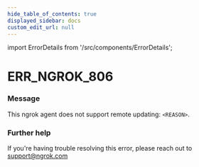 ```yaml
---
hide_table_of_contents: true
displayed_sidebar: docs
custom_edit_url: null
---
```


import ErrorDetails from '/src/components/ErrorDetails';

# ERR_NGROK_806

### Message
This ngrok agent does not support remote updating: `<REASON>`.

### Further help
If you're having trouble resolving this error, please reach out to [support@ngrok.com](mailto:support@ngrok.com?subject=Help%20with%20ERR_NGROK_806)

<ErrorDetails error='err_ngrok_806' />
